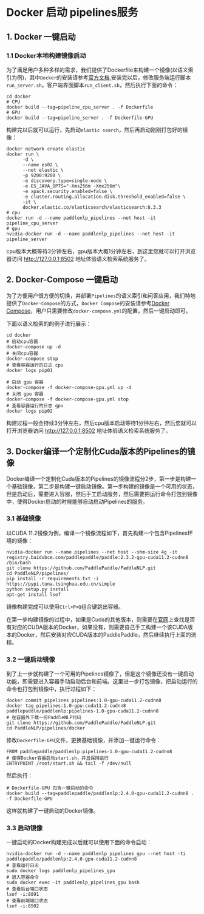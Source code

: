 # Docker 启动 pipelines服务

## 1. Docker 一键启动

### 1.1 Docker本地构建镜像启动

为了满足用户多种多样的需求，我们提供了Dockerfile来构建一个镜像(以语义索引为例)，其中`Docker`的安装请参考[官方文档](https://docs.docker.com/desktop/),安装完以后，修改服务端运行脚本`run_server.sh`，客户端界面脚本`run_client.sh`，然后执行下面的命令：

```
cd docker
# CPU
docker build --tag=pipeline_cpu_server . -f Dockerfile
# GPU
docker build --tag=pipeline_server . -f Dockerfile-GPU
```
构建完以后就可以运行，先启动`elastic search`，然后再启动刚刚打包好的镜像：

```
docker network create elastic
docker run \
      -d \
      --name es02 \
      --net elastic \
      -p 9200:9200 \
      -e discovery.type=single-node \
      -e ES_JAVA_OPTS="-Xms256m -Xmx256m"\
      -e xpack.security.enabled=false \
      -e cluster.routing.allocation.disk.threshold_enabled=false \
      -it \
      docker.elastic.co/elasticsearch/elasticsearch:8.3.3
# cpu
docker run -d --name paddlenlp_pipelines --net host -it pipeline_cpu_server
# gpu
nvidia-docker run -d --name paddlenlp_pipelines --net host -it pipeline_server
```

cpu版本大概等待3分钟左右，gpu版本大概1分钟左右，到这里您就可以打开浏览器访问 http://127.0.0.1:8502 地址体验语义检索系统服务了。

## 2. Docker-Compose 一键启动

为了方便用户很方便的切换，并部署`Pipelines`的语义索引和问答应用，我们特地提供了`Docker-Compose`的方式，`Docker Compose`的安装请参考[Docker Compose](https://docs.docker.com/compose/)，用户只需要修改`docker-compose.yml`的配置，然后一键启动即可。

下面以语义检索的的例子进行展示：

```
cd docker
# 启动cpu容器
docker-compose up -d
# 关闭cpu容器
docker-compose stop
# 查看容器运行的日志 cpu
docker logs pip01

# 启动 gpu 容器
docker-compose -f docker-compose-gpu.yml up -d
# 关闭 gpu 容器
docker-compose -f docker-compose-gpu.yml stop
# 查看容器运行的日志 gpu
docker logs pip02
```
构建过程一般会持续3分钟左右，然后cpu版本启动等待1分钟左右，然后您就可以打开浏览器访问 http://127.0.0.1:8502 地址体验语义检索系统服务了。

## 3. Docker编译一个定制化Cuda版本的Pipelines的镜像

Docker编译一个定制化Cuda版本的Pipelines的镜像流程分2步，第一步是构建一个基础镜像，第二步是构建一键启动镜像。第一步构建的镜像是一个可用的状态，但是启动后，需要进入容器，然后手工启动服务，然后需要把运行命令打包到镜像中，使得Docker启动的时候能够自动启动Pipelines的服务。

### 3.1 基础镜像

以CUDA 11.2镜像为例，编译一个镜像流程如下，首先构建一个包含Pipelines环境的镜像：

```
nvidia-docker run --name pipelines --net host --shm-size 4g -it registry.baidubce.com/paddlepaddle/paddle:2.3.2-gpu-cuda11.2-cudnn8 /bin/bash
git clone https://github.com/PaddlePaddle/PaddleNLP.git
cd PaddleNLP/pipelines/
pip install -r requirements.txt -i https://pypi.tuna.tsinghua.edu.cn/simple
python setup.py install
apt-get install lsof
```
镜像构建完成可以使用`Ctrl+P+Q`组合键跳出容器。

在第一步构建镜像的过程中，如果是Cuda的其他版本，则需要在[官网](https://www.paddlepaddle.org.cn/install/quick?docurl=/documentation/docs/zh/install/docker/linux-docker.html)上查找是否有对应的CUDA版本的Docker，如果没有，则需要自己手工构建一个该CUDA版本的Docker，然后安装对应CUDA版本的PaddlePaddle，然后继续执行上面的流程。

### 3.2 一键启动镜像

到了上一步就构建了一个可用的Pipelines镜像了，但是这个镜像还没有一键启动功能，即需要进入容器手动启动后台和前端。这里进一步打包镜像，把启动运行的命令也打包到镜像中，执行过程如下：

```
docker commit pipelines pipelines:1.0-gpu-cuda11.2-cudnn8
docker tag pipelines:1.0-gpu-cuda11.2-cudnn8  paddlepaddle/paddlenlp:pipelines-1.0-gpu-cuda11.2-cudnn8
# 在容器外下载一份PaddleNLP代码
git clone https://github.com/PaddlePaddle/PaddleNLP.git
cd PaddleNLP/pipelines/docker
```
修改`Dockerfile-GPU`文件，更换基础镜像，并添加一键运行命令：

```
FROM paddlepaddle/paddlenlp:pipelines-1.0-gpu-cuda11.2-cudnn8
# 使得Docker容器启动start.sh，并且保持运行
ENTRYPOINT /root/start.sh && tail -f /dev/null
```
然后执行：

```
# Dockerfile-GPU 包含一键启动的命令
docker build --tag=paddlepaddle/paddlenlp:2.4.0-gpu-cuda11.2-cudnn8 . -f Dockerfile-GPU
```

这样就构建了一键启动的Docker镜像。

### 3.3 启动镜像

一键启动的Docker构建完成以后就可以使用下面的命令启动：

```
nvidia-docker run -d --name paddlenlp_pipelines_gpu --net host -ti paddlepaddle/paddlenlp:2.4.0-gpu-cuda11.2-cudnn8
# 查看运行日志
sudo docker logs paddlenlp_pipelines_gpu
# 进入容器命令
sudo docker exec -it paddlenlp_pipelines_gpu bash
# 查看后台端口状态
lsof -i:8891
# 查看前端端口状态
lsof -i:8502
```
